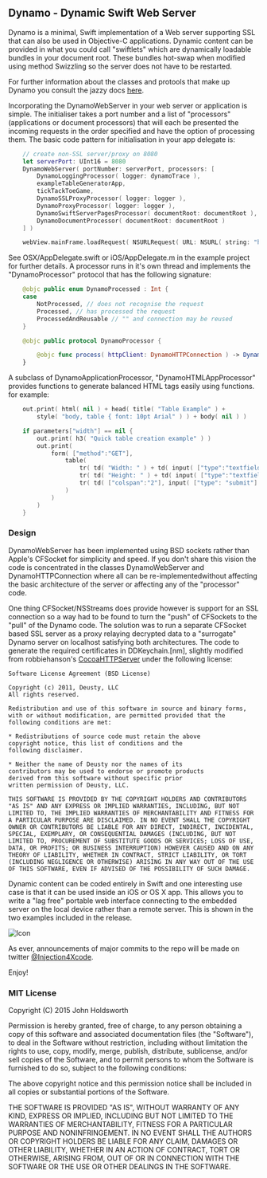 
## Dynamo - Dynamic Swift Web Server

Dynamo is a minimal, Swift implementation of a Web server supporting SSL that can also be used
in Objective-C applications. Dynamic content can be provided in what you could
call "swiftlets" which are dynamically loadable bundles in your document root. These bundles
hot-swap when modified using method Swizzling so the server does not have to be restarted.

For further information about the classes and protools that make up Dynamo you consult the jazzy docs
[here](http://johnholdsworth.com/dynamo/docs/).

Incorporating the DynamoWebServer in your web server or application is simple. The initialiser
takes a port number and a list of "processors" (applications or document processors)
that will each be presented the incoming requests in the order specified and have the
option of processing them. The basic code pattern for initialisation in your app delegate is:

```Swift
    // create non-SSL server/proxy on 8080
    let serverPort: UInt16 = 8080
    DynamoWebServer( portNumber: serverPort, processors: [
        DynamoLoggingProcessor( logger: dynamoTrace ),
        exampleTableGeneratorApp,
        tickTackToeGame,
        DynamoSSLProxyProcessor( logger: logger ),
        DynamoProxyProcessor( logger: logger ),
        DynamoSwiftServerPagesProcessor( documentRoot: documentRoot ),
        DynamoDocumentProcessor( documentRoot: documentRoot )
    ] )

    webView.mainFrame.loadRequest( NSURLRequest( URL: NSURL( string: "http://localhost:\(serverPort)" )! ) )
```

See OSX/AppDelegate.swift or iOS/AppDelegate.m in the example project for
further details.  A processor runs in it's own thread and 
implements the "DynamoProcessor" protocol that has the following signature:

```Swift
    @objc public enum DynamoProcessed : Int {
    case
        NotProcessed, // does not recognise the request
        Processed, // has processed the request
        ProcessedAndReusable // "" and connection may be reused
    }

    @objc public protocol DynamoProcessor {

        @objc func process( httpClient: DynamoHTTPConnection ) -> DynamoProcessed    
    }
```

A subclass of DynamoApplicationProcessor, "DynamoHTMLAppProcessor" provides
functions to generate balanced HTML tags easily using functions. for example:

```Swift
    out.print( html( nil ) + head( title( "Table Example" ) +
        style( "body, table { font: 10pt Arial" ) ) + body( nil ) )

    if parameters["width"] == nil {
        out.print( h3( "Quick table creation example" ) )
        out.print(
            form( ["method":"GET"],
                table(
                    tr( td( "Width: " ) + td( input( ["type":"textfield", "name":"width"] ) ) ) +
                    tr( td( "Height: " ) + td( input( ["type":"textfield", "name":"height"] ) ) ) +
                    tr( td( ["colspan":"2"], input( ["type": "submit"] )) )
                )
            )
        )
    }
```

### Design

DynamoWebServer has been implemented using BSD sockets rather than Apple's CFSocket for simplicity and speed.
If you don't share this vision the code is concentrated in the classes DynamoWebServer and DynamoHTTPConnection
where all  can be re-implementedwithout affecting the basic architecture of the server or affecting any of 
the "processor" code.

One thing CFSocket/NSStreams does provide however is support for an SSL connection so a way had to be found
to turn the "push" of CFSockets to the "pull" of the Dynamo code. The solution was to run a separate CFSocket
based SSL server as a proxy relaying decrypted data to a "surrogate" Dynamo server on localhost satisfying both 
architectures. The code to generate the required certificates in DDKeychain.[nm], slightly modified from
robbiehanson's [CocoaHTTPServer](https://github.com/robbiehanson/CocoaHTTPServer) under the following license:

    Software License Agreement (BSD License)

    Copyright (c) 2011, Deusty, LLC
    All rights reserved.

    Redistribution and use of this software in source and binary forms,
    with or without modification, are permitted provided that the following conditions are met:

    * Redistributions of source code must retain the above
    copyright notice, this list of conditions and the
    following disclaimer.

    * Neither the name of Deusty nor the names of its
    contributors may be used to endorse or promote products
    derived from this software without specific prior
    written permission of Deusty, LLC.

    THIS SOFTWARE IS PROVIDED BY THE COPYRIGHT HOLDERS AND CONTRIBUTORS "AS IS" AND ANY EXPRESS OR IMPLIED WARRANTIES, INCLUDING, BUT NOT LIMITED TO, THE IMPLIED WARRANTIES OF MERCHANTABILITY AND FITNESS FOR A PARTICULAR PURPOSE ARE DISCLAIMED. IN NO EVENT SHALL THE COPYRIGHT OWNER OR CONTRIBUTORS BE LIABLE FOR ANY DIRECT, INDIRECT, INCIDENTAL, SPECIAL, EXEMPLARY, OR CONSEQUENTIAL DAMAGES (INCLUDING, BUT NOT LIMITED TO, PROCUREMENT OF SUBSTITUTE GOODS OR SERVICES; LOSS OF USE, DATA, OR PROFITS; OR BUSINESS INTERRUPTION) HOWEVER CAUSED AND ON ANY THEORY OF LIABILITY, WHETHER IN CONTRACT, STRICT LIABILITY, OR TORT (INCLUDING NEGLIGENCE OR OTHERWISE) ARISING IN ANY WAY OUT OF THE USE OF THIS SOFTWARE, EVEN IF ADVISED OF THE POSSIBILITY OF SUCH DAMAGE.

Dynamic content can be coded entirely in Swift and one interesting use case is that it
can be used inside an iOS or OS X app. This allows you to write a "lag free" portable web 
interface connecting to the embedded server on the local device rather than a remote server. 
This is shown in the two examples included in the release.

![Icon](http://injectionforxcode.johnholdsworth.com/Dynamo2.png)

As ever, announcements of major commits to the repo will be made on twitter 
[@Injection4Xcode](https://twitter.com/#!/@Injection4Xcode).

Enjoy!

### MIT License

Copyright (C) 2015 John Holdsworth

Permission is hereby granted, free of charge, to any person obtaining a copy of this software and associated 
documentation files (the "Software"), to deal in the Software without restriction, including without limitation 
the rights to use, copy, modify, merge, publish, distribute, sublicense, and/or sell copies of the Software, 
and to permit persons to whom the Software is furnished to do so, subject to the following conditions:

The above copyright notice and this permission notice shall be included in all copies or substantial 
portions of the Software.

THE SOFTWARE IS PROVIDED "AS IS", WITHOUT WARRANTY OF ANY KIND, EXPRESS OR IMPLIED, INCLUDING BUT NOT 
LIMITED TO THE WARRANTIES OF MERCHANTABILITY, FITNESS FOR A PARTICULAR PURPOSE AND NONINFRINGEMENT. 
IN NO EVENT SHALL THE AUTHORS OR COPYRIGHT HOLDERS BE LIABLE FOR ANY CLAIM, DAMAGES OR OTHER LIABILITY, 
WHETHER IN AN ACTION OF CONTRACT, TORT OR OTHERWISE, ARISING FROM, OUT OF OR IN CONNECTION WITH THE 
SOFTWARE OR THE USE OR OTHER DEALINGS IN THE SOFTWARE.


